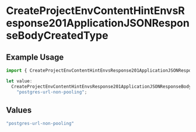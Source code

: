 # CreateProjectEnvContentHintEnvsResponse201ApplicationJSONResponseBodyCreatedType

## Example Usage

```typescript
import { CreateProjectEnvContentHintEnvsResponse201ApplicationJSONResponseBodyCreatedType } from "@simplesagar/vercel/models/createprojectenvop.js";

let value:
  CreateProjectEnvContentHintEnvsResponse201ApplicationJSONResponseBodyCreatedType =
    "postgres-url-non-pooling";
```

## Values

```typescript
"postgres-url-non-pooling"
```